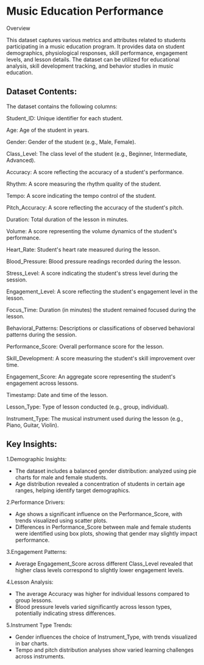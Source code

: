# Music Education Performance
Overview

This dataset captures various metrics and attributes related to students participating in a music education program. It provides data on student demographics, physiological responses, skill performance, engagement levels, and lesson details. The dataset can be utilized for educational analysis, skill development tracking, and behavior studies in music education.



## Dataset Contents:
The dataset contains the following columns:

Student_ID: Unique identifier for each student.

Age: Age of the student in years.

Gender: Gender of the student (e.g., Male, Female).

Class_Level: The class level of the student (e.g., Beginner, Intermediate, Advanced).

Accuracy: A score reflecting the accuracy of a student's 
performance.

Rhythm: A score measuring the rhythm quality of the student.

Tempo: A score indicating the tempo control of the student.

Pitch_Accuracy: A score reflecting the accuracy of the student's pitch.

Duration: Total duration of the lesson in minutes.

Volume: A score representing the volume dynamics of the student's performance.

Heart_Rate: Student's heart rate measured during the lesson.

Blood_Pressure: Blood pressure readings recorded during the lesson.

Stress_Level: A score indicating the student's stress level during the session.

Engagement_Level: A score reflecting the student's engagement level in the lesson.

Focus_Time: Duration (in minutes) the student remained focused during the lesson.

Behavioral_Patterns: Descriptions or classifications of observed behavioral patterns during the session.

Performance_Score: Overall performance score for the lesson.

Skill_Development: A score measuring the student's skill improvement over time.

Engagement_Score: An aggregate score representing the student's engagement across lessons.

Timestamp: Date and time of the lesson.

Lesson_Type: Type of lesson conducted (e.g., group, individual).

Instrument_Type: The musical instrument used during the lesson (e.g., Piano, Guitar, Violin).


## Key Insights:

1.Demographic Insights:
- The dataset includes a balanced gender distribution: analyzed using pie charts for male and female students. 
 - Age distribution revealed a concentration of students in certain age ranges, helping identify target demographics.

2.Performance Drivers:
- Age shows a significant influence on the Performance_Score, with trends visualized using scatter plots.
- Differences in Performance_Score between male and female students were identified using box plots, showing that gender may slightly impact performance.

3.Engagement Patterns:
- Average Engagement_Score across different Class_Level revealed that higher class levels correspond to slightly lower engagement levels.

4.Lesson Analysis:
- The average Accuracy was higher for individual lessons compared to group lessons.
- Blood pressure levels varied significantly across lesson types, potentially indicating stress differences.

5.Instrument Type Trends:
- Gender influences the choice of Instrument_Type, with trends visualized in bar charts.
- Tempo and pitch distribution analyses show varied learning challenges across instruments.


